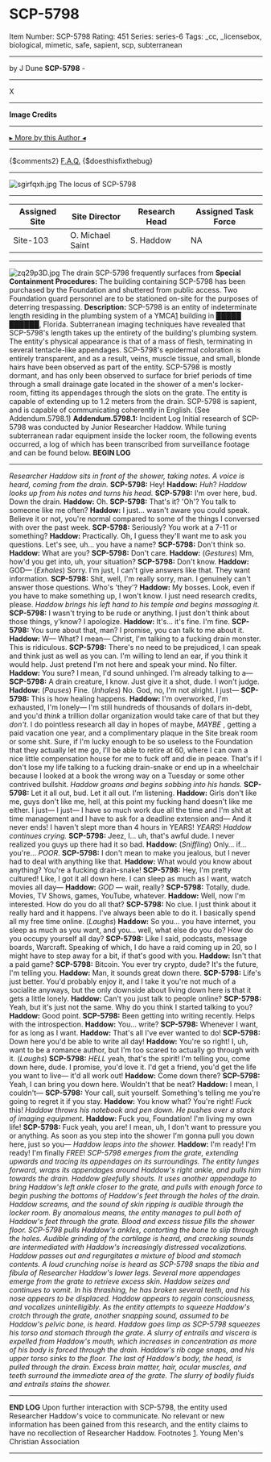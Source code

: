 # SCP-5798
Item Number: SCP-5798
Rating: 451
Series: series-6
Tags: _cc, _licensebox, biological, mimetic, safe, sapient, scp, subterranean

---

by J Dune
**SCP-5798** -
* * *
X
* * *
**Image Credits**
* * *
[▸ More by this Author ◂](http://www.scp-wiki.net/dr-dune-s-personnel-file)
* * *
{$comments2}
[F.A.Q.](https://scp-wiki.wikidot.com/component:info-ayers)
{$doesthisfixthebug}
* * *
![sgirfqxh.jpg](https://scp-wiki.wdfiles.com/local--files/scp-5798/sgirfqxh.jpg)
The locus of SCP-5798
* * *
**Assigned Site** | **Site Director** | **Research Head** | **Assigned Task Force**  
---|---|---|---  
Site-103 | O. Michael Saint | S. Haddow | NA  
* * *
![zq29p3D.jpg](https://scp-wiki.wdfiles.com/local--files/scp-5798/zq29p3D.jpg)
The drain SCP-5798 frequently surfaces from
**Special Containment Procedures:** The building containing SCP-5798 has been purchased by the Foundation and shuttered from public access. Two Foundation guard personnel are to be stationed on-site for the purposes of deterring trespassing.
**Description:** SCP-5798 is an entity of indeterminate length residing in the plumbing system of a YMCA[1](javascript:;) building in █████ ██████, Florida.
Subterranean imaging techniques have revealed that SCP-5798's length takes up the entirety of the building's plumbing system. The entity's physical appearance is that of a mass of flesh, terminating in several tentacle-like appendages. SCP-5798's epidermal coloration is entirely transparent, and as a result, veins, muscle tissue, and small, blonde hairs have been observed as part of the entity.
SCP-5798 is mostly dormant, and has only been observed to surface for brief periods of time through a small drainage gate located in the shower of a men's locker-room, fitting its appendages through the slots on the grate. The entity is capable of extending up to 1.2 meters from the drain.
SCP-5798 is sapient, and is capable of communicating coherently in English. (See Addendum.5798.1)
**Addendum.5798.1:** Incident Log
Initial research of SCP-5798 was conducted by Junior Researcher Haddow. While tuning subterranean radar equipment inside the locker room, the following events occurred, a log of which has been transcribed from surveillance footage and can be found below.
**BEGIN LOG**
* * *
_Researcher Haddow sits in front of the shower, taking notes. A voice is heard, coming from the drain._
**SCP-5798:** Hey!
**Haddow:** _Huh_?
_Haddow looks up from his notes and turns his head._
**SCP-5798:** I'm over here, bud. Down the drain.
**Haddow:** Oh.
**SCP-5798:** That's it? 'Oh'? You talk to someone like me often?
**Haddow:** I just… wasn't aware you could speak. Believe it or not, you're normal compared to some of the things I conversed with over the past week.
**SCP-5798:** Seriously? You work at a 7-11 or something?
**Haddow:** Practically. Oh, I guess they'll want me to ask you questions. Let's see, uh… you have a name?
**SCP-5798:** Don't think so.
**Haddow:** What are you?
**SCP-5798:** Don't care.
**Haddow:** (_Gestures_) Mm, how'd you get into, uh, your situation?
**SCP-5798:** Don't know.
**Haddow:** GOD— (_Exhales_) Sorry. I'm just, I can't give answers like that. They want information.
**SCP-5798:** Shit, well, I'm really sorry, man. I genuinely can't answer those questions. Who's 'they'?
**Haddow:** My bosses. Look, even if you have to make something up, I won't know. I just need research credits, please.
_Haddow brings his left hand to his temple and begins massaging it._
**SCP-5798:** I wasn't trying to be rude or anything. I just don't think about those things, y'know? I apologize.
**Haddow:** It's… it's fine. I'm fine.
**SCP-5798:** You sure about that, man? I promise, you can talk to me about it.
**Haddow:** W— What? I mean— Christ, I'm talking to a fucking drain monster. This is ridiculous.
**SCP-5798:** There's no need to be prejudiced, I can speak and think just as well as you can. I'm willing to lend an ear, if you think it would help. Just pretend I'm not here and speak your mind. No filter.
**Haddow:** You sure? I mean, I'd sound unhinged. I'm already talking to a—
**SCP-5798:** A drain creature, I know. Just give it a shot, dude. I won't judge.
**Haddow:** (_Pauses_) Fine. (_Inhales_) No. God, no, I'm not alright. I just—
**SCP-5798:** This is how healing happens.
**Haddow:** I'm overworked, I'm exhausted, I'm lonely— I'm still hundreds of thousands of dollars in-debt, and you'd _think_ a trillion dollar organization would take care of that but they _don't_. I do pointless research all day in hopes of maybe, _MAYBE_ , getting a paid vacation one year, and a complimentary plaque in the Site break room or some shit. Sure, if I'm lucky enough to be so useless to the Foundation that they actually let me go, I'll be able to retire at 60, where I can own a nice little compensation house for me to fuck off and die in peace. That's if I don't lose my life talking to a fucking drain-snake or end up in a wheelchair because I looked at a book the wrong way on a Tuesday or some other contrived bullshit.
_Haddow groans and begins sobbing into his hands._
**SCP-5798:** Let it all out, bud. Let it all out. I'm listening.
**Haddow:** Girls don't like me, guys don't like me, hell, at this point my fucking hand doesn't like me either. I just— I just— I have so much work due all the time and I'm shit at time management and I have to ask for a deadline extension and— And it never ends! I haven't slept more than 4 hours in YEARS! _YEARS_!
_Haddow continues crying._
**SCP-5798:** Jeez, I… uh, that's awful dude. I never realized you guys up there had it so bad.
**Haddow:** (_Sniffling_) Only… if… you're… _POOR_.
**SCP-5798:** I don't mean to make you jealous, but I never had to deal with anything like that.
**Haddow:** What would you know about anything? You're a fucking drain-snake!
**SCP-5798:** Hey, I'm pretty cultured! Like, I got it all down here. I can sleep as much as I want, watch movies all day—
**Haddow:** _GOD_ — wait, really?
**SCP-5798:** Totally, dude. Movies, TV Shows, games, YouTube, whatever.
**Haddow:** Well, now I'm interested. How do you do all that?
**SCP-5798:** No clue. I just think about it really hard and it happens. I've always been able to do it. I basically spend all my free time online. (_Laughs_)
**Haddow:** So you… you have internet, you sleep as much as you want, and you… well, what else do you do? How do you occupy yourself all day?
**SCP-5798:** Like I said, podcasts, message boards, Warcraft. Speaking of which, I do have a raid coming up in 20, so I might have to step away for a bit, if that's good with you.
**Haddow:** Isn't that a paid game?
**SCP-5798:** Bitcoin. You ever try crypto, dude? It's the future, I'm telling you.
**Haddow:** Man, it sounds great down there.
**SCP-5798:** Life's just better. You'd probably enjoy it, and I take it you're not much of a socialite anyways, but the only downside about living down here is that it gets a little lonely.
**Haddow:** Can't you just talk to people online?
**SCP-5798:** Yeah, but it's just not the same. Why do you think I started talking to you?
**Haddow:** Good point.
**SCP-5798:** Been getting into writing recently. Helps with the introspection.
**Haddow:** You… write?
**SCP-5798:** Whenever I want, for as long as I want.
**Haddow:** That's all I've ever wanted to do!
**SCP-5798:** Down here you'd be able to write all day!
**Haddow:** You're so right! I, uh, want to be a romance author, but I'm too scared to actually go through with it. (_Laughs_)
**SCP-5798:** _HELL_ yeah, that's the spirit! I'm telling you, come down here, dude. I promise, you'd love it. I'd get a friend, you'd get the life you want to live— it'd all work out!
**Haddow:** Come down there?
**SCP-5798:** Yeah, I can bring you down here. Wouldn't that be neat?
**Haddow:** I mean, I couldn't—
**SCP-5798:** Your call, suit yourself. Something's telling me you're going to regret it if you stay.
**Haddow:** You know what? You're right! _Fuck_ this!
_Haddow throws his notebook and pen down. He pushes over a stack of imaging equipment._
**Haddow:** Fuck you, Foundation! I'm living my own life!
**SCP-5798:** Fuck yeah, you are! I mean, uh, I don't want to pressure you or anything. As soon as you step into the shower I'm gonna pull you down here, just so you—
_Haddow leaps into the shower._
**Haddow:** I'm ready! I'm ready! I'm finally _FREE_!
_SCP-5798 emerges from the grate, extending upwards and tracing its appendages on its surroundings. The entity lunges forward, wraps its appendages around Haddow's right ankle, and pulls him towards the drain. Haddow gleefully shouts._
_It uses another appendage to bring Haddow's left ankle closer to the grate, and pulls with enough force to begin pushing the bottoms of Haddow's feet through the holes of the drain. Haddow screams, and the sound of skin ripping is audible through the locker room. By anomalous means, the entity manages to pull both of Haddow's feet through the grate. Blood and excess tissue fills the shower floor._
_SCP-5798 pulls Haddow's ankles, contorting the bone to slip through the holes. Audible grinding of the cartilage is heard, and cracking sounds are intermediated with Haddow's increasingly distressed vocalizations. Haddow passes out and regurgitates a mixture of blood and stomach contents._
_A loud crunching noise is heard as SCP-5798 snaps the tibia and fibula of Researcher Haddow's lower legs. Several more appendages emerge from the grate to retrieve excess skin. Haddow seizes and continues to vomit. In his thrashing, he has broken several teeth, and his nose appears to be displaced. Haddow appears to regain consciousness, and vocalizes unintelligibly._
_As the entity attempts to squeeze Haddow's crotch through the grate, another snapping sound, assumed to be Haddow's pelvic bone, is heard. Haddow goes limp as SCP-5798 squeezes his torso and stomach through the grate. A slurry of entrails and viscera is expelled from Haddow's mouth, which increases in concentration as more of his body is forced through the drain. Haddow's rib cage snaps, and his upper torso sinks to the floor._
_The last of Haddow's body, the head, is pulled through the drain. Excess brain matter, hair, ocular muscles, and teeth surround the immediate area of the grate. The slurry of bodily fluids and entrails stains the shower._
* * *
**END LOG**
Upon further interaction with SCP-5798, the entity used Researcher Haddow's voice to communicate. No relevant or new information has been gained from this research, and the entity claims to have no recollection of Researcher Haddow.
Footnotes
[1](javascript:;). Young Men's Christian Association
* * *